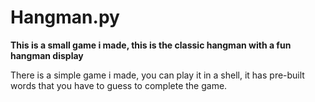 # Hangman.py
**This is a small game i made, this is the classic hangman with a fun hangman display**

There is a simple game i made, you can play it in a shell, it has pre-built words that you have to guess to complete the game.
